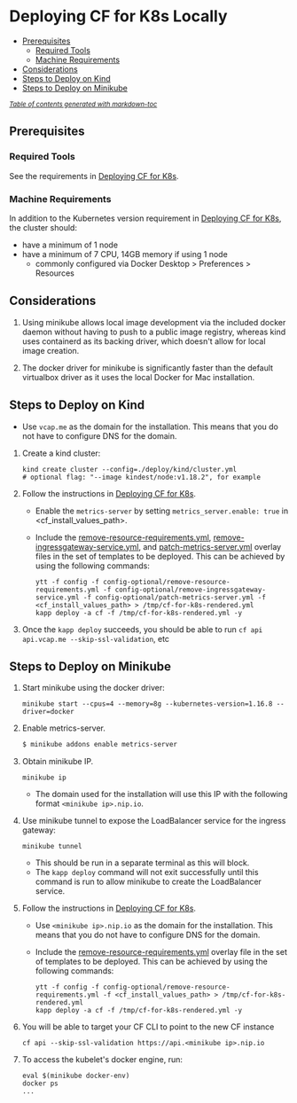 # Deploying CF for K8s Locally

- [Prerequisites](#prerequisites)
  * [Required Tools](#required-tools)
  * [Machine Requirements](#machine-requirements)
- [Considerations](#considerations)
- [Steps to Deploy on Kind](#steps-to-deploy-on-kind)
- [Steps to Deploy on Minikube](#steps-to-deploy-on-minikube)

<small><i><a href='http://ecotrust-canada.github.io/markdown-toc/'>Table of contents generated with markdown-toc</a></i></small>


## Prerequisites

### Required Tools

See the requirements in [Deploying CF for K8s](deploy.md#required-tools).

### Machine Requirements

In addition to the Kubernetes version requirement in [Deploying CF for K8s](deploy.md#kubernetes-cluster-requirements), the cluster should:

- have a minimum of 1 node
- have a minimum of 7 CPU, 14GB memory if using 1 node
  - commonly configured via Docker Desktop > Preferences > Resources

## Considerations

1. Using minikube allows local image development via the included docker daemon
   without having to push to a public image registry, whereas kind uses
   containerd as its backing driver, which doesn't allow for local image
   creation.

1. The docker driver for minikube is significantly faster than the default
   virtualbox driver as it uses the local Docker for Mac installation.

## Steps to Deploy on Kind

   - Use `vcap.me` as the domain for the installation. This means that you do not have to
     configure DNS for the domain.

1. Create a kind cluster:

   ```console
   kind create cluster --config=./deploy/kind/cluster.yml
   # optional flag: "--image kindest/node:v1.18.2", for example
   ```

1. Follow the instructions in [Deploying CF for K8s](deploy.md).

   - Enable the `metrics-server` by setting `metrics_server.enable: true` in <cf_install_values_path>.
   - Include the [remove-resource-requirements.yml](../config-optional/remove-resource-requirements.yml),
     [remove-ingressgateway-service.yml](../config-optional/remove-ingressgateway-service.yml), and
     [patch-metrics-server.yml](../config-optional/patch-metrics-server.yml)
     overlay files in the set of templates to be deployed. This can be achieved by
     using the following commands:

     ```console
     ytt -f config -f config-optional/remove-resource-requirements.yml -f config-optional/remove-ingressgateway-service.yml -f config-optional/patch-metrics-server.yml -f <cf_install_values_path> > /tmp/cf-for-k8s-rendered.yml
     kapp deploy -a cf -f /tmp/cf-for-k8s-rendered.yml -y
     ```

1. Once the `kapp deploy` succeeds, you should be able to run `cf api api.vcap.me --skip-ssl-validation`, etc

## Steps to Deploy on Minikube

1. Start minikube using the docker driver:

   ```console
   minikube start --cpus=4 --memory=8g --kubernetes-version=1.16.8 --driver=docker
   ```

1. Enable metrics-server.

   ```bash
   $ minikube addons enable metrics-server
   ```

1. Obtain minikube IP.

   ```console
   minikube ip
   ```

   - The domain used for the installation will use this IP with the following format `<minikube ip>.nip.io`.

1. Use minikube tunnel to expose the LoadBalancer service for the ingress
   gateway:

   ```console
   minikube tunnel
   ```

   - This should be run in a separate terminal as this will block.
   - The `kapp deploy` command will not exit successfully until this command is
     run to allow minikube to create the LoadBalancer service.

1. Follow the instructions in [Deploying CF for K8s](deploy.md).
   - Use `<minikube ip>.nip.io` as the domain for the installation. This means that you do not have to
     configure DNS for the domain.
   - Include the [remove-resource-requirements.yml](../config-optional/remove-resource-requirements.yml)
     overlay file in the set of templates to be deployed. This can be achieved by
     using the following commands:

     ```console
     ytt -f config -f config-optional/remove-resource-requirements.yml -f <cf_install_values_path> > /tmp/cf-for-k8s-rendered.yml
     kapp deploy -a cf -f /tmp/cf-for-k8s-rendered.yml -y
     ```

1. You will be able to target your CF CLI to point to the new CF instance

   ```console
   cf api --skip-ssl-validation https://api.<minikube ip>.nip.io
   ```

1. To access the kubelet's docker engine, run:

   ```console
   eval $(minikube docker-env)
   docker ps
   ...
   ```
